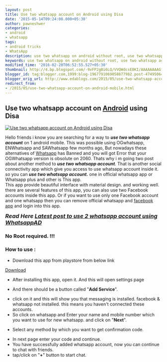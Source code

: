 ```yaml
---
layout: post
title: Use two whatsapp account on Android using Disa
date: '2015-05-14T09:24:00.000+05:30'
author: pawneshwer
categories:
- android
- whatsapp
tags:
- android tricks
- WhatsApp
description: use two whatsapp on android without root, use two whatsapp account on one phone, use two whatsapp in a single phone,dual number whatsapp,whatsapp two numbers
keywords: use two whatsapp on android without root, use two whatsapp account on one phone, use two whatsapp in a single phone,dual number whatsapp,whatsapp two numbers
modified_time: '2016-02-20T06:52:55.527+05:30'
thumbnail: http://4.bp.blogspot.com/-9xFP2gBi6LQ/VVQWdcsE0KI/AAAAAAAAGfo/47nWPUP0YNQ/s72-c/disa_mensajeria-300x145.jpg
blogger_id: tag:blogger.com,1999:blog-1967791069058877982.post-4749506497638979278
blogger_orig_url: http://www.edablogs.com/2015/05/use-two-whatsapp-account-on-android-mobile.html
redirect_from:
- /2015/05/use-two-whatsapp-account-on-android-mobile.html
---
```


## Use two whatsapp account on [Android](http://en.wikipedia.org/wiki/Android_%28operating_system%29 "Android (operating system)") using Disa

[![Use two whatsapp account on Android using Disa](http://4.bp.blogspot.com/-9xFP2gBi6LQ/VVQWdcsE0KI/AAAAAAAAGfo/47nWPUP0YNQ/s1600/disa_mensajeria-300x145.jpg "Use two whatsapp account on Android using Disa")](http://4.bp.blogspot.com/-W1aCsx85ZJk/VVQWQyt8h4I/AAAAAAAAGes/TiRXiH9THaM/s1600/disa_mensajeria.jpg)

Hello friends i know you are searching for a way to **_use two whatsapp account_** on 1 android mobile. This was possible using OGwhatsapp, ENWhatsapp and SAWhatsapp few months ago, But nowadays these alternatives of [Whatsapp](http://en.wikipedia.org/wiki/WhatsApp "WhatsApp") has Banned and you will got Error that your OGWhatsapp version is obsolute on 2060\. Thats why i m going two post about another method to **_use two whatsapp account_**. That is another social connectivity app which give you access to use whatsapp account inside it. so you can **_use two whatsapp account._** one in official whatsapp app or Whatsapp plus and other is This app.  
This app provide beautiful interface with material design. and working well. there are several features of this app, you can also use two Facebook accounts inside this app. Or if you want to use only one Facebook account and one whatsapp then you can remove official whatsapp and [facebook app](http://en.wikipedia.org/wiki/Facebook_Platform "Facebook Platform") and login into this app.  

<span style="font-size: large;">_**Read Here [Latest post to use 2 whatsapp account using WhatsappAD](http://www.xdablogs.com/2015/06/use-two-whatsapp-account-on-one-device-whatsappAD.html)**_</span>  

### No Root required. !!!

### How to use :

*   Download this app from playstore from below link

[Download](https://play.google.com/store/apps/details?id=com.disa&hl=en)

*   After installing this app, open it. And this will open settings page

*   And there should be a button called "**Add Service**". 

[](http://4.bp.blogspot.com/-NuGe5gjDSEI/VVQWN788jXI/AAAAAAAAGeA/givCc2vCim8/s1600/1.png)

*   click on it and this will show you that messaging is installed. facebook & whatsapp not installed. this means you haven't connected these accounts.
*   So click on whatsapp and Enter your name and mobile number which you want to use for new whatsapp. and click on "**Next**".

[](http://3.bp.blogspot.com/-8EJibi4UDyY/VVQWOsMY0nI/AAAAAAAAGeI/DIwg6vKGego/s1600/2.png)

[](http://2.bp.blogspot.com/-VPuUDJOlIuM/VVQWN1KKqSI/AAAAAAAAGeE/yqjmG_g7yLk/s1600/3.png)

*   Select any method by which you want to get confirmation code.

[](http://1.bp.blogspot.com/-e0Ebx46LIdI/VVQWPYykraI/AAAAAAAAGeY/skQfmtpiwqs/s1600/4.png)

*   In next page enter your code and continue.
*   You have successfully added whatsapp account, now you can continue to chat with friends.
*   tap/click on "**+**" button to start chat.

[](http://2.bp.blogspot.com/-mBMd-hQCwEY/VVQWPlO7OCI/AAAAAAAAGec/iYxEcX97ORM/s1600/5.png)

[](http://1.bp.blogspot.com/-2LIAo5s1WkE/VVQWQvJwefI/AAAAAAAAGeo/G8wW-n4Eje8/s1600/6.png)